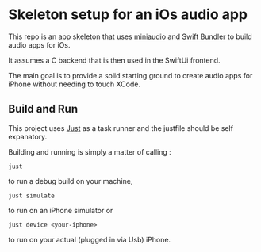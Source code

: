 # Skeleton setup for an iOs audio app

This repo is an app skeleton that uses [miniaudio](https://miniaud.io) and [Swift Bundler](https://swiftbundler.dev/) to build audio apps for iOs.

It assumes a C backend that is then used in the SwiftUi frontend.

The main goal is to provide a solid starting ground to create audio apps for iPhone without needing to touch XCode.

## Build and Run

This project uses [Just](https://just.systems) as a task runner and the justfile should be self expanatory. 

Building and running is simply a matter of calling :

```
just
```

to run a debug build on your machine, 


```
just simulate
```


to run on an iPhone simulator or 


```
just device <your-iphone>
``` 

to run on your actual (plugged in via Usb) iPhone.




